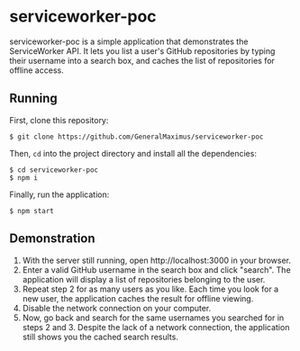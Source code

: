# serviceworker-poc

serviceworker-poc is a simple application that demonstrates the ServiceWorker
API. It lets you list a user's GitHub repositories by typing their username
into a search box, and caches the list of repositories for offline access.


## Running

First, clone this repository:

	$ git clone https://github.com/GeneralMaximus/serviceworker-poc

Then, `cd` into the project directory and install all the dependencies:

	$ cd serviceworker-poc
	$ npm i

Finally, run the application:

	$ npm start


## Demonstration

1. With the server still running, open http://localhost:3000 in your browser.
2. Enter a valid GitHub username in the search box and click "search". The
   application will display a list of repositories belonging to the user.
3. Repeat step 2 for as many users as you like. Each time you look for a new
   user, the application caches the result for offline viewing.
4. Disable the network connection on your computer.
5. Now, go back and search for the same usernames you searched for in
   steps 2 and 3. Despite the lack of a network connection, the application
   still shows you the cached search results.
